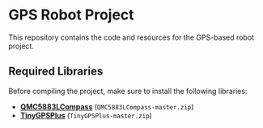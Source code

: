 # GPS Robot Project

This repository contains the code and resources for the GPS-based robot project.  

## Required Libraries  
Before compiling the project, make sure to install the following libraries:  

- **[QMC5883LCompass](https://github.com/mprograms/QMC5883LCompass)** (`QMC5883LCompass-master.zip`)  
- **[TinyGPSPlus](https://github.com/mikalhart/TinyGPSPlus)** (`TinyGPSPlus-master.zip`)
